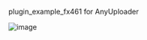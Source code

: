 plugin_example_fx461 for AnyUploader

![image](https://github.com/AnyUploader/plugin_example_fx461/assets/34790758/c84c36cf-10cf-42ba-8754-8800b53ea550)
